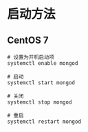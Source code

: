 # 启动方法


## CentOS 7
```
# 设置为开机启动项
systemctl enable mongod

# 启动
systemctl start mongod

# 关闭
systemctl stop mongod

# 重启
systemctl restart mongod
```

